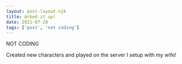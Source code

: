 ```yaml
---
layout: post-layout.njk
title: Arked it up!
date: 2021-07-20
tags: ['post', 'not coding']
---
```

<!-- Excerpt Start -->
NOT CODING
<!-- Excerpt End -->

Created new characters and played on the server I setup with my wife! 
